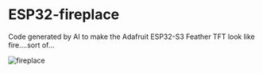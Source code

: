 # ESP32-fireplace
Code generated by AI to make the Adafruit ESP32-S3 Feather TFT look like fire....sort of...



![fireplace](https://user-images.githubusercontent.com/5065324/210295827-abe1a340-6fc2-4ed0-95df-436eb7082453.jpeg)
